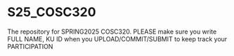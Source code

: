# S25_COSC320
The repository for SPRING2025 COSC320. PLEASE make sure you write FULL NAME, KU ID when you UPLOAD/COMMIT/SUBMIT to keep track your PARTICIPATION

